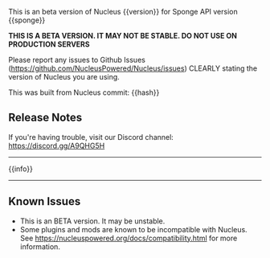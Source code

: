 This is an beta version of Nucleus {{version}} for Sponge API version {{sponge}} 

**THIS IS A BETA VERSION. IT MAY NOT BE STABLE. DO NOT USE ON PRODUCTION SERVERS**

Please report any issues to Github Issues (https://github.com/NucleusPowered/Nucleus/issues) CLEARLY stating the version of Nucleus you are using.

This was built from Nucleus commit: {{hash}}

## Release Notes

If you're having trouble, visit our Discord channel: https://discord.gg/A9QHG5H

---

{{info}}

---

## Known Issues

* This is an BETA version. It may be unstable.
* Some plugins and mods are known to be incompatible with Nucleus. See https://nucleuspowered.org/docs/compatibility.html for more information.
